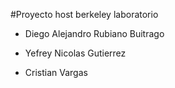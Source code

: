 #Proyecto host berkeley laboratorio

+ Diego Alejandro Rubiano Buitrago

+ Yefrey Nicolas Gutierrez 

+ Cristian Vargas
